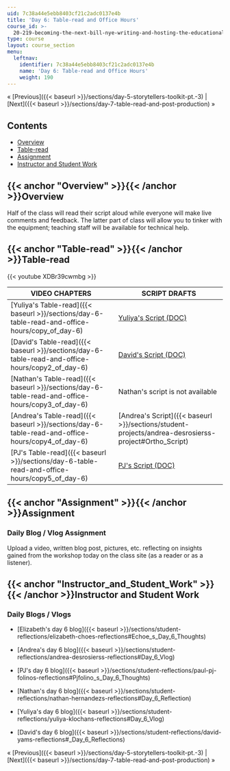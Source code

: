 ```yaml
---
uid: 7c38a44e5ebb8403cf21c2adc0137e4b
title: 'Day 6: Table-read and Office Hours'
course_id: >-
  20-219-becoming-the-next-bill-nye-writing-and-hosting-the-educational-show-january-iap-2015
type: course
layout: course_section
menu:
  leftnav:
    identifier: 7c38a44e5ebb8403cf21c2adc0137e4b
    name: 'Day 6: Table-read and Office Hours'
    weight: 190
---
```


« [Previous]({{< baseurl >}}/sections/day-5-storytellers-toolkit-pt.-3) | [Next]({{< baseurl >}}/sections/day-7-table-read-and-post-production) »

Contents
--------

*   [Overview](#Overview)
*   [Table-read](#Table-read)
*   [Assignment](#Assignment)
*   [Instructor and Student Work](#Instructor_and_Student_Work)

{{< anchor "Overview" >}}{{< /anchor >}}Overview
------------------------------------------------

Half of the class will read their script aloud while everyone will make live comments and feedback. The latter part of class will allow you to tinker with the equipment; teaching staff will be available for technical help.

{{< anchor "Table-read" >}}{{< /anchor >}}Table-read
----------------------------------------------------

{{< youtube XDBr39cwmbg >}}

| VIDEO CHAPTERS | SCRIPT DRAFTS |
| --- | --- |
| [Yuliya's Table-read]({{< baseurl >}}/sections/day-6-table-read-and-office-hours/copy_of_day-6) | [Yuliya's Script (DOC)](https://open-learning-course-data-production.s3.amazonaws.com/20-219-becoming-the-next-bill-nye-writing-and-hosting-the-educational-show-january-iap-2015/3c915481a58d47dd1c87e8c260dde10a_MIT20_219IAP15_Fractals.docx) |
| [David's Table-read]({{< baseurl >}}/sections/day-6-table-read-and-office-hours/copy2_of_day-6) | [David's Script (DOC)](https://open-learning-course-data-production.s3.amazonaws.com/20-219-becoming-the-next-bill-nye-writing-and-hosting-the-educational-show-january-iap-2015/fa6a637af9a24439c26ec60782a671fc_MIT20_219IAP15_Cold.docx) |
| [Nathan's Table-read]({{< baseurl >}}/sections/day-6-table-read-and-office-hours/copy3_of_day-6) | Nathan's script is not available |
| [Andrea's Table-read]({{< baseurl >}}/sections/day-6-table-read-and-office-hours/copy4_of_day-6) | [Andrea's Script]({{< baseurl >}}/sections/student-projects/andrea-desrosierss-project#Ortho_Script) |
| [PJ's Table-read]({{< baseurl >}}/sections/day-6-table-read-and-office-hours/copy5_of_day-6) | [PJ's Script (DOC)](https://open-learning-course-data-production.s3.amazonaws.com/20-219-becoming-the-next-bill-nye-writing-and-hosting-the-educational-show-january-iap-2015/7f91a6ca759e3e98f938ae25c1c5ef91_MIT20_219IAP15_Folino.docx) 

{{< anchor "Assignment" >}}{{< /anchor >}}Assignment
----------------------------------------------------

### Daily Blog / Vlog Assignment

Upload a video, written blog post, pictures, etc. reflecting on insights gained from the workshop today on the class site (as a reader or as a listener).

{{< anchor "Instructor_and_Student_Work" >}}{{< /anchor >}}Instructor and Student Work
--------------------------------------------------------------------------------------

### Daily Blogs / Vlogs

*   [Elizabeth's day 6 blog]({{< baseurl >}}/sections/student-reflections/elizabeth-choes-reflections#Echoe_s_Day_6_Thoughts)
*   [Andrea's day 6 blog]({{< baseurl >}}/sections/student-reflections/andrea-desrosierss-reflections#Day_6_Vlog)
*   [PJ's day 6 blog]({{< baseurl >}}/sections/student-reflections/paul-pj-folinos-reflections#Pjfolino_s_Day_6_Thoughts)
*   [Nathan's day 6 blog]({{< baseurl >}}/sections/student-reflections/nathan-hernandezs-reflections#Day_6_Reflection)
*   [Yuliya's day 6 blog]({{< baseurl >}}/sections/student-reflections/yuliya-klochans-reflections#Day_6_Vlog)  
    
*   [David's day 6 blog]({{< baseurl >}}/sections/student-reflections/david-yams-reflections#_Day_6_Reflections)

« [Previous]({{< baseurl >}}/sections/day-5-storytellers-toolkit-pt.-3) | [Next]({{< baseurl >}}/sections/day-7-table-read-and-post-production) »